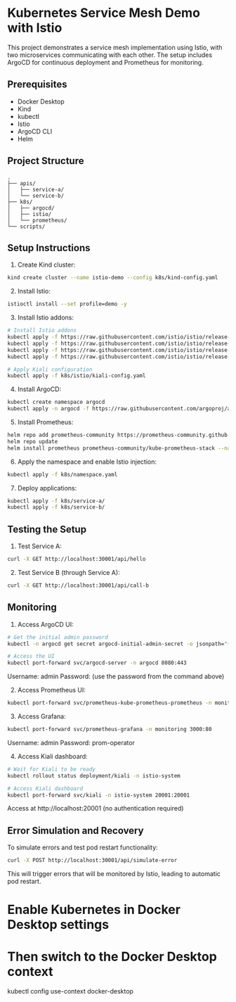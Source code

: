 # Kubernetes Service Mesh Demo with Istio

This project demonstrates a service mesh implementation using Istio, with two microservices communicating with each other. The setup includes ArgoCD for continuous deployment and Prometheus for monitoring.

## Prerequisites

- Docker Desktop
- Kind
- kubectl
- Istio
- ArgoCD CLI
- Helm

## Project Structure

```
.
├── apis/
│   ├── service-a/
│   └── service-b/
├── k8s/
│   ├── argocd/
│   ├── istio/
│   └── prometheus/
└── scripts/
```

## Setup Instructions

1. Create Kind cluster:

```bash
kind create cluster --name istio-demo --config k8s/kind-config.yaml
```

2. Install Istio:

```bash
istioctl install --set profile=demo -y
```

3. Install Istio addons:

```bash
# Install Istio addons
kubectl apply -f https://raw.githubusercontent.com/istio/istio/release-1.20/samples/addons/prometheus.yaml
kubectl apply -f https://raw.githubusercontent.com/istio/istio/release-1.20/samples/addons/grafana.yaml
kubectl apply -f https://raw.githubusercontent.com/istio/istio/release-1.20/samples/addons/jaeger.yaml
kubectl apply -f https://raw.githubusercontent.com/istio/istio/release-1.20/samples/addons/kiali.yaml

# Apply Kiali configuration
kubectl apply -f k8s/istio/kiali-config.yaml
```

4. Install ArgoCD:

```bash
kubectl create namespace argocd
kubectl apply -n argocd -f https://raw.githubusercontent.com/argoproj/argo-cd/stable/manifests/install.yaml
```

5. Install Prometheus:

```bash
helm repo add prometheus-community https://prometheus-community.github.io/helm-charts
helm repo update
helm install prometheus prometheus-community/kube-prometheus-stack --namespace monitoring --create-namespace
```

6. Apply the namespace and enable Istio injection:

```bash
kubectl apply -f k8s/namespace.yaml
```

7. Deploy applications:

```bash 
kubectl apply -f k8s/service-a/
kubectl apply -f k8s/service-b/
```

## Testing the Setup

1. Test Service A:
```bash
curl -X GET http://localhost:30001/api/hello
```

2. Test Service B (through Service A):
```bash
curl -X GET http://localhost:30001/api/call-b
```

## Monitoring

1. Access ArgoCD UI:
```bash
# Get the initial admin password
kubectl -n argocd get secret argocd-initial-admin-secret -o jsonpath="{.data.password}" | base64 -d

# Access the UI
kubectl port-forward svc/argocd-server -n argocd 8080:443
```
Username: admin
Password: (use the password from the command above)

2. Access Prometheus UI:
```bash
kubectl port-forward svc/prometheus-kube-prometheus-prometheus -n monitoring 9090:9090
```

3. Access Grafana:
```bash
kubectl port-forward svc/prometheus-grafana -n monitoring 3000:80
```
Username: admin
Password: prom-operator

4. Access Kiali dashboard:
```bash
# Wait for Kiali to be ready
kubectl rollout status deployment/kiali -n istio-system

# Access Kiali dashboard
kubectl port-forward svc/kiali -n istio-system 20001:20001
```
Access at http://localhost:20001 (no authentication required)

## Error Simulation and Recovery

To simulate errors and test pod restart functionality:
```bash
curl -X POST http://localhost:30001/api/simulate-error
```

This will trigger errors that will be monitored by Istio, leading to automatic pod restart.

# Enable Kubernetes in Docker Desktop settings
# Then switch to the Docker Desktop context
kubectl config use-context docker-desktop 